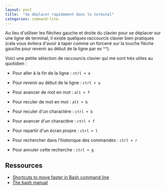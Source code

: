 ```yaml
---
layout: post
title:  "Se déplacer rapidement dans le terminal"
categories: command-line
---
```


Au lieu d'utiliser les flèches gauche et droite du clavier pour se déplacer sur une ligne de terminal, il existe quelques raccourcis clavier bien pratiques (cela vous évitera d'avoir à taper comme un forcené sur la touche flèche gauche pour revenir au début de la ligne par ex ^^).

Voici une petite sélection de raccourcis clavier qui me sont très utiles au quotidien :

* Pour aller à la fin de la ligne : `ctrl + e`
* Pour revenir au début de la ligne : `ctrl + a`

* Pour avancer de mot en mot : `alt + f`
* Pour reculer de mot en mot : `alt + b`

* Pour reculer d'un charactère : `ctrl + b`
* Pour avancer d'un charactère : `ctrl + f`

* Pour repartir d'un écran propre : `ctrl + l`
* Pour rechercher dans l'historique des commandes : `ctrl + r` 
* Pour annuler cette recherche : `ctrl + g`

## Ressources

* [Shortcuts to move faster in Bash command line](http://teohm.com/blog/shortcuts-to-move-faster-in-bash-command-line/)
* [The bash manual](https://www.gnu.org/savannah-checkouts/gnu/bash/manual/bash.html#Command-Line-Editing)
